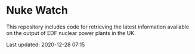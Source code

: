 # Nuke Watch

This repository includes code for retrieving the latest information available on the output of EDF nuclear power plants in the UK.

Last updated: 2020-12-28 07:15